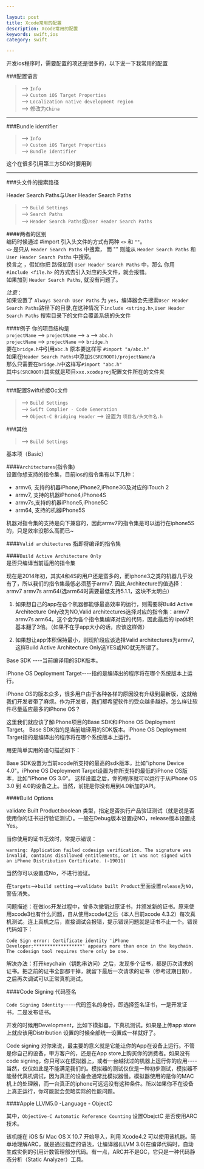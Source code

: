 ```yaml
---

layout: post
title: Xcode常用的配置
description: Xcode常用的配置
keywords: swift,ios
category: swift

---
```


开发ios程序时，需要配置的项还是很多的，以下说一下我常用的配置

###配置语言

> --> `Info`  
> --> `Custom iOS Target Properties`  
> --> `Localization native development region `  
> --> 修改为`China`

------
###Bundle identifier

> --> `Info`  
> --> `Custom iOS Target Properties`  
> --> `Bundle identifier`  

这个在很多引用第三方SDK时要用到

------
###头文件的搜索路径

Header Search Paths与User Header Search Paths
> --> `Build Settings`  
> --> `Search Paths`  
> --> `Header Search Paths`或`User Header Search Paths`

####两者的区别  
编码时候通过 #import 引入头文件的方式有两种 `<>` 和 `""`。  
`<>` 是只从 `Header Search Paths` 中搜索， 而 "" 则能从  `Header Search Paths` 和  `User Header Search Paths` 中搜索。  
换言之 ，假如你把 路径加到  `User Header Search Paths` 中，那么 你用 `#include <file.h>` 的方式去引入对应的头文件，就会报错。  
如果加到  `Header Search Paths`,  就没有问题了。 


*注意*：  
如果设置了 `Always Search User Paths` 为 `yes`，编译器会先搜索`User Header Search Paths`路径下的目录,在这种情况下`include <string.h>`,`User Header Search Paths` 搜索目录下的文件会覆盖系统的头文件


####例子
你的项目结构是   
`projectName` --> `projectName` --> `a` --> `abc.h`  
`projectName` --> `projectName` --> `bridge.h`  
要在`bridge.h`中引用`abc.h` 原本要这样写 `#import "a/abc.h"`  
如果在`Header Search Paths`中添加`$(SRCROOT)/projectName/a`  
那么只需要在`bridge.h`中这样写`#import "abc.h"`  
其中`$(SRCROOT)`其实就是项目`xxx.xcodeproj`配置文件所在的文件夹

------
###配置Swift桥接Oc文件
> --> `Build Settings`  
> --> `Swift Complier - Code Generation`  
> --> `Object-C Bridging Header`
> --> 设置为 `项目名/头文件名.h`

###其他
> --> `Build Settings` 

基本项（Basic）

####`Architectures`(指令集)  
设置你想支持的指令集，目前ios的指令集有以下几种：

+ armv6,  支持的机器iPhone,iPhone2,iPhone3G及对应的iTouch 2
+ armv7,  支持的机器iPhone4,iPhone4S
+ armv7s,支持的机器iPhone5,iPhone5C
+ arm64, 支持的机器iPhone5S

机器对指令集的支持是向下兼容的，因此armv7的指令集是可以运行在iphone5S的，只是效率没那么高而已~

####`Valid architectures` 
指即将编译的指令集

####`Build Active Architecture Only`  
是否只编译当前适用的指令集  

现在是2014年初，其实4和4S的用户还是蛮多的，而iphone3之类的机器几乎没有了，所以我们的指令集最低必须基于armv7. 因此,Architecture的值选择：armv7 armv7s arm64(选arm64时需要最低支持5.1.1，这块不太明白）

1. 如果想自己的app在各个机器都能够最高效率的运行，则需要将Build Active Architecture Only改为NO,Valid architectures选择对应的指令集：armv7 armv7s arm64。这个会为各个指令集编译对应的代码，因此最后的 ipa体积基本翻了3倍。（如果不在乎app大小的话，应该这样做）  

2. 如果想让app体积保持最小，则现阶段应该选择Valid architectures为armv7,这样Build Active Architecture Only选YES或NO就无所谓了。

Base SDK ----当前编译用的SDK版本。

iPhone OS Deployment Target----指的是编译出的程序将在哪个系统版本上运行。

iPhone OS的版本众多，很多用户由于各种各样的原因没有升级到最新版，这就给我们开发者带了麻烦。作为开发者，我们都希望软件的受众越多越好。怎么样让软件尽量适应最多的iPhone OS？

这里我们就应该了解iPhone项目的Base SDK和iPhone OS Deployment Target。 Base SDK指的是当前编译用的SDK版本。iPhone OS Deployment Target指的是编译出的程序将在哪个系统版本上运行。

用更简单实用的语句描述如下：

Base SDK设置为当前xcode所支持的最高的sdk版本，比如"iphone Device 4.0"。iPhone OS Deployment Target设置为你所支持的最低的iPhone OS版本，比如"iPhone OS 3.0"。 
这样设置之后，你的程序就可以运行于从iPhone OS 3.0 到 4.0的设备之上。当然，前提是你没有用到4.0新加的API。

####Build Options

validate Built Product:boolean 类型，指定是否执行产品验证测试（就是说是否使用你的证书进行验证测试）。一般在Debug版本设置成NO，release版本设置成Yes。

当你使用的证书无效时，常提示错误：

	warning: Application failed codesign verification. The signature was invalid, contains disallowed entitlements, or it was not signed with an iPhone Distribution Certificate. (-19011)

当然你可以设置成No，不进行验证。

在`targets`-->`build setting`-->`validate built Product`里面设置`release`为`NO`，警告消失。

问题描述：在做ios开发过程中，曾多次撤销过原证书，并颁发新的证书。原来使用xcode3也有什么问题，自从使用xcode4之后（本人目前xcode 4.3.2）每次真机测试。连上真机之后，直接调试会报错，提示错误问题就是证书不止一个。错误代码如下：

	Code Sign error: Certificate identity 'iPhone Developer:******************' appears more than once in the keychain. The codesign tool requires there only be one.

解决办法：打开keychain（钥匙串访问）之后，发现多个证书，都是历次请求的证书。把之前的证书全部都干掉，就留下最后一次请求的证书（参考过期日期），之后再次调试可以正常真机测试。

####Code Signing 代码签名

`Code Signing Identity`-----代码签名的身份，即选择签名证书，一是开发证书，二是发布证书。

开发的时候用Development，比如下模拟器，下真机测试。如果是上传app store 上就应该用Distribution 设置的时候全部统一设置成一样就好了。

Code signing 对你来说，最主要的意义就是它能让你的App在设备上运行。不管是你自己的设备，甲方客户的，还是在App store上购买你的消费者。如果没有code signing，你只可以在模拟器上，或者一台越狱过的机器上运行你的应用----当然，仅仅如此是不能满足我们的。模拟器的测试仅仅是一种初步测试，模拟器不能替代真机调试，因为真正的设备会通常比模拟器慢。模拟器使用的是你的MAC机上的处理器，而一台真正的iphone可远远没有这种条件。所以如果你不在设备上真正运行，你可能就会忽略实际的性能问题。

####Apple LLVM5.0 -Language - ObjectC

其中，`Objective-C Automatic Reference Counting` 设置ObejctC 是否使用ARC技术。

该机能在 iOS 5/ Mac OS X 10.7 开始导入，利用 Xcode4.2 可以使用该机能。简单地理解ARC，就是通过指定的语法，让编译器(LLVM 3.0)在编译代码时，自动生成实例的引用计数管理部分代码。有一点，ARC并不是GC，它只是一种代码静态分析（Static Analyzer）工具。



